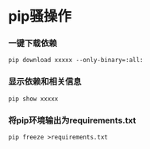 # pip骚操作

### 一键下载依赖

```shell
pip download xxxxx --only-binary=:all:
```



### 显示依赖和相关信息

```shell
pip show xxxxx
```



### 将pip环境输出为requirements.txt

```shell
pip freeze >requirements.txt
```

